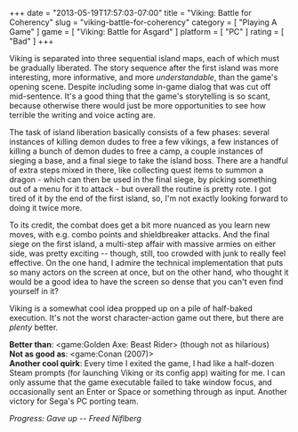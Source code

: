 +++
date = "2013-05-19T17:57:03-07:00"
title = "Viking: Battle for Coherency"
slug = "viking-battle-for-coherency"
category = [ "Playing A Game" ]
game = [ "Viking: Battle for Asgard" ]
platform = [ "PC" ]
rating = [ "Bad" ]
+++

Viking is separated into three sequential island maps, each of which must be gradually liberated.  The story sequence after the first island was more interesting, more informative, and more <i>understandable</i>, than the game's opening scene.  Despite including some in-game dialog that was cut off mid-sentence.  It's a good thing that the game's storytelling is so scant, because otherwise there would just be more opportunities to see how terrible the writing and voice acting are.

The task of island liberation basically consists of a few phases: several instances of killing demon dudes to free a few vikings, a few instances of killing a bunch of demon dudes to free a camp, a couple instances of sieging a base, and a final siege to take the island boss.  There are a handful of extra steps mixed in there, like collecting quest items to summon a dragon - which can then be used in the final siege, by picking something out of a menu for it to attack - but overall the routine is pretty rote.  I got tired of it by the end of the first island, so, I'm not exactly looking forward to doing it twice more.

To its credit, the combat does get a bit more nuanced as you learn new moves, with e.g. combo points and shieldbreaker attacks.  And the final siege on the first island, a multi-step affair with massive armies on either side, was pretty exciting -- though, still, too crowded with junk to really feel effective.  On the one hand, I admire the technical implementation that puts so many actors on the screen at once, but on the other hand, who thought it would be a good idea to have the screen so dense that you can't even find yourself in it?

Viking is a somewhat cool idea propped up on a pile of half-baked execution.  It's not the worst character-action game out there, but there are <i>plenty</i> better.

<b>Better than</b>: <game:Golden Axe: Beast Rider> (though not as hilarious)  
<b>Not as good as</b>: <game:Conan (2007)>  
<b>Another cool quirk</b>: Every time I exited the game, I had like a half-dozen Steam prompts (for launching Viking or its config app) waiting for me.  I can only assume that the game executable failed to take window focus, and occasionally sent an Enter or Space or something through as input.  Another victory for Sega's PC porting team.

<i>Progress: Gave up -- Freed Niflberg</i>